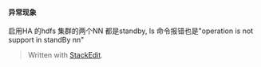 #### 异常现象
启用HA 的hdfs 集群的两个NN 都是standby, ls 命令报错也是"operation is not support in standBy nn"




> Written with [StackEdit](https://stackedit.io/).
<!--stackedit_data:
eyJoaXN0b3J5IjpbMTkxNjAzNDY0MF19
-->